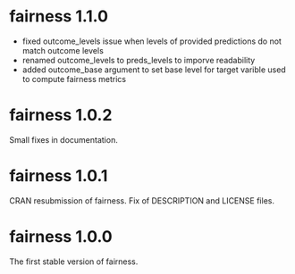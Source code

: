 # fairness 1.1.0
- fixed outcome_levels issue when levels of provided predictions do not match outcome levels
- renamed outcome_levels to preds_levels to imporve readability
- added outcome_base argument to set base level for target varible used to compute fairness metrics

# fairness 1.0.2
Small fixes in documentation.

# fairness 1.0.1
CRAN resubmission of fairness. Fix of DESCRIPTION and LICENSE files.

# fairness 1.0.0
The first stable version of fairness.